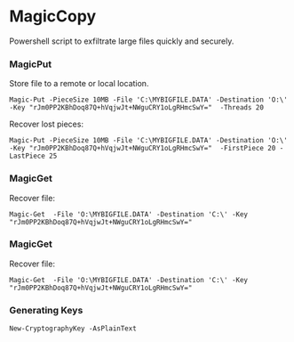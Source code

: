 # MagicCopy
Powershell script to exfiltrate large files quickly and securely.

### MagicPut

Store file to a remote or local location.

```
Magic-Put -PieceSize 10MB -File 'C:\MYBIGFILE.DATA' -Destination 'O:\' -Key "rJm0PP2KBhDoq87Q+hVqjwJt+NWguCRY1oLgRHmcSwY="  -Threads 20 
```

Recover lost pieces:

```
Magic-Put -PieceSize 10MB -File 'C:\MYBIGFILE.DATA' -Destination 'O:\' -Key "rJm0PP2KBhDoq87Q+hVqjwJt+NWguCRY1oLgRHmcSwY="  -FirstPiece 20 -LastPiece 25 
```

### MagicGet

Recover file:

```
Magic-Get  -File 'O:\MYBIGFILE.DATA' -Destination 'C:\' -Key "rJm0PP2KBhDoq87Q+hVqjwJt+NWguCRY1oLgRHmcSwY="
```

### MagicGet

Recover file:

```
Magic-Get  -File 'O:\MYBIGFILE.DATA' -Destination 'C:\' -Key "rJm0PP2KBhDoq87Q+hVqjwJt+NWguCRY1oLgRHmcSwY="
```

### Generating Keys

```
New-CryptographyKey -AsPlainText
```

